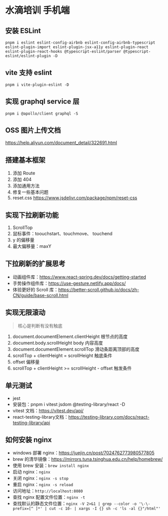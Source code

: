 # 水滴培训 手机端

## 安装 ESLint
`pnpm i eslint eslint-config-airbnb eslint-config-airbnb-typescript eslint-plugin-import eslint-plugin-jsx-a11y eslint-plugin-react eslint-plugin-react-hooks @typescript-eslint/parser @typescript-eslint/eslint-plugin -D`

## vite 支持 eslint
`pnpm i vite-plugin-eslint -D`

## 实现 graphql service 层
`pnpm i @apollo/client graphql -S`

## OSS 图片上传文档
https://help.aliyun.com/document_detail/322691.html

## 搭建基本框架
1. 添加 Route
2. 添加 404 
3. 添加通用方法
4. 修复一些基本问题
5. reset.css https://www.jsdelivr.com/package/npm/reset-css

## 实现下拉刷新功能
1. ScrollTop
2. 鼠标事件：toouchstart、touchmove、 touchend
3. y 的偏移量
4. 最大偏移量：maxY

## 下拉刷新的扩展思考
- 动画组件库：https://www.react-spring.dev/docs/getting-started
- 手势操作组件库：https://use-gesture.netlify.app/docs/
- 体验更好的 Scroll 库：https://better-scroll.github.io/docs/zh-CN/guide/base-scroll.html

## 实现无限滚动
> 核心是判断有没有触底
1. document.documentElement.clientHeight 根节点的高度
2. document.body.scrollHeight body 内容高度
3. document.documentElement.scrollTop 滑动条距离顶部的高度
4. scrollTop + clientHeight = scrollHeight 触底条件
5. offset 偏移量
6. scrollTop + clientHeight >= scrollHeight - offset 触发条件

## 单元测试
- jest
- 安装包：pnpm i vitest jsdom @testing-library/react -D
- vitest 文档：https://vitest.dev/api/
- react-testing-library文档：https://testing-library.com/docs/react-testing-library/api

## 如何安装 nginx
- windows 部署 nginx：https://juejin.cn/post/7024762773980577805
- brew 的清华镜像：https://mirrors.tuna.tsinghua.edu.cn/help/homebrew/
- 使用 brew 安装：`brew install nginx`
- 启动 nginx：`nginx`
- 关闭 nginx：`nginx -s stop`
- 重启 nginx：`nginx -s reload`
- 访问地址：`http://localhost:8080`
- 查找 nginx 配置文件位置：`nginx -t`
- 查找默认的静态文件位置：`nginx -V 2>&1 | grep --color -o '\-\-prefix=[^ ]*' | cut -c 10- | xargs -I {} sh -c 'ls -al {}"/html"'`
